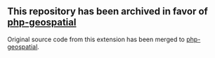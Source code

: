 ## This repository has been archived in favor of [php-geospatial](https://github.com/php-geospatial/geospatial)

Original source code from this extension has been merged to [php-geospatial](https://github.com/php-geospatial/geospatial).

